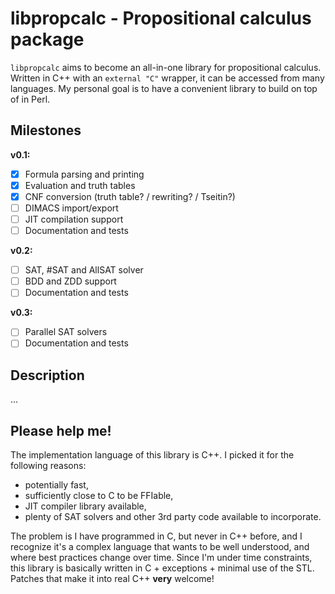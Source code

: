 # libpropcalc - Propositional calculus package

`libpropcalc` aims to become an all-in-one library for propositional calculus.
Written in C++ with an `external "C"` wrapper, it can be accessed from many
languages. My personal goal is to have a convenient library to build on top
of in Perl.

## Milestones

**v0.1:**
- [X] Formula parsing and printing
- [X] Evaluation and truth tables
- [X] CNF conversion (truth table? / rewriting? / Tseitin?)
- [ ] DIMACS import/export
- [ ] JIT compilation support
- [ ] Documentation and tests

**v0.2:**
- [ ] SAT, #SAT and AllSAT solver
- [ ] BDD and ZDD support
- [ ] Documentation and tests

**v0.3:**
- [ ] Parallel SAT solvers
- [ ] Documentation and tests

## Description

…

## Please help me!

The implementation language of this library is C++. I picked it for the
following reasons:

- potentially fast,
- sufficiently close to C to be FFIable,
- JIT compiler library available,
- plenty of SAT solvers and other 3rd party code available to incorporate.

The problem is I have programmed in C, but never in C++ before, and I recognize
it's a complex language that wants to be well understood, and where best
practices change over time. Since I'm under time constraints, this library
is basically written in C + exceptions + minimal use of the STL. Patches that
make it into real C++ **very** welcome!
